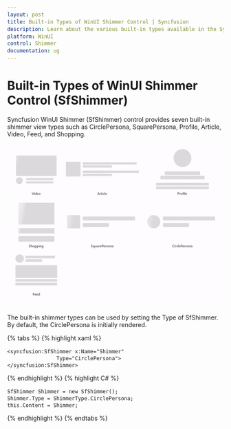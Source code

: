 ```yaml
---
layout: post
title: Built-in Types of WinUI Shimmer Control | Syncfusion
description: Learn about the various built-in types available in the Syncfusion WinUI Shimmer(SfShimmer) control, including Circle Persona, Square Persona, Profile, Article, Video, Feed, and Shopping.
platform: WinUI
control: Shimmer
documentation: ug
---
```


# Built-in Types of WinUI Shimmer Control (SfShimmer)

Syncfusion WinUI Shimmer (SfShimmer) control provides seven built-in shimmer view types such as CirclePersona, SquarePersona, Profile, Article, Video, Feed, and Shopping.

![WinUI Shimmmer control with DefaultView](Shimmer_images/winui_shimmer_BuiltinView.gif)

The built-in shimmer types can be used by setting the Type of SfShimmer. By default, the CirclePersona is initially rendered.

{% tabs %}
{% highlight xaml %}

    <syncfusion:SfShimmer x:Name="Shimmer"
                    Type="CirclePersona">
    </syncfusion:SfShimmer>

{% endhighlight %} 
{% highlight C# %}

    SfShimmer Shimmer = new SfShimmer();
    Shimmer.Type = ShimmerType.CirclePersona;
    this.Content = Shimmer;

{% endhighlight %}
{% endtabs %}